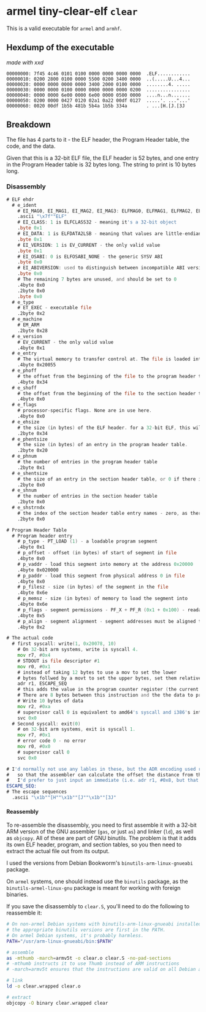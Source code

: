 # armel tiny-clear-elf `clear`

This is a valid executable for `armel` and `armhf`.

## Hexdump of the executable

*made with xxd*

```xxd
00000000: 7f45 4c46 0101 0100 0000 0000 0000 0000  .ELF............
00000010: 0200 2800 0100 0000 5500 0200 3400 0000  ..(.....U...4...
00000020: 0000 0000 0000 0000 3400 2000 0100 0000  ........4. .....
00000030: 0000 0000 0100 0000 0000 0000 0000 0200  ................
00000040: 0000 0000 6e00 0000 6e00 0000 0500 0000  ....n...n.......
00000050: 0200 0000 0427 0120 02a1 0a22 00df 0127  .....'. ..."...'
00000060: 0020 00df 1b5b 481b 5b4a 1b5b 334a       . ...[H.[J.[3J
```

## Breakdown

The file has 4 parts to it - the ELF header, the Program Header table, the code, and the data.

Given that this is a 32-bit ELF file, the ELF header is 52 bytes, and one entry in the Program Header table is 32 bytes long. The string to print is 10 bytes long.

### Disassembly

```asm
# ELF ehdr
  # e_ident
    # EI_MAG0, EI_MAG1, EI_MAG2, EI_MAG3: ELFMAG0, ELFMAG1, ELFMAG2, ELFMAG3 - the ELF magic number
    .ascii "\x7f""ELF"
    # EI_CLASS: 1 is ELFCLASS32 - meaning it's a 32-bit object
    .byte 0x1
    # EI_DATA: 1 is ELFDATA2LSB - meaning that values are little-endian encoded
    .byte 0x1
    # EI_VERSION: 1 is EV_CURRENT - the only valid value
    .byte 0x1
    # EI_OSABI: 0 is ELFOSABI_NONE - the generic SYSV ABI
    .byte 0x0
    # EI_ABIVERSION: used to distinguish between incompatible ABI versions. Unused for the SYSV ABI
    .byte 0x0
    # The remaining 7 bytes are unused, and should be set to 0
    .4byte 0x0
    .2byte 0x0
    .byte 0x0
  # e_type
    # ET_EXEC - executable file
    .2byte 0x2
  # e_machine
    # EM_ARM
    .2byte 0x28
  # e_version
    # EV_CURRENT - the only valid value
    .4byte 0x1
  # e_entry
    # The virtual memory to transfer control at. The file is loaded into memory address 0x20000, and the code starts 0x54 bytes into the file. Adding 1 starts it in thumb mode.
    .4byte 0x20055
  # e_phoff
    # the offset from the beginning of the file to the program header table
    .4byte 0x34
  # e_shoff
    # the offset from the beginning of the file to the section header table - zero, as there is no section header table
    .4byte 0x0
  # e_flags
    # processor-specific flags. None are in use here.
    .4byte 0x0
  # e_ehsize
    # the size (in bytes) of the ELF header. for a 32-bit ELF, this will always be 52
    .2byte 0x34
  # e_phentsize
    # the size (in bytes) of an entry in the program header table.
    .2byte 0x20
  # e_phnum
    # the number of entries in the program header table
    .2byte 0x1
  # e_shentsize
    # the size of an entry in the section header table, or 0 if there is no section header table
    .2byte 0x0
  # e_shnum
    # the number of entries in the section header table
    .2byte 0x0
  # e_shstrndx
    # the index of the section header table entry names - zero, as there is no section header table
    .2byte 0x0

# Program Header Table
  # Program header entry
    # p_type - PT_LOAD (1) - a loadable program segment
    .4byte 0x1
    # p_offset - offset (in bytes) of start of segment in file
    .4byte 0x0
    # p_vaddr - load this segment into memory at the address 0x20000
    .4byte 0x020000
    # p_paddr - load this segment from physical address 0 in file
    .4byte 0x0
    # p_filesz - size (in bytes) of the segment in the file
    .4byte 0x6e
    # p_memsz - size (in bytes) of memory to load the segment into
    .4byte 0x6e
    # p_flags - segment permissions - PF_X + PF_R (0x1 + 0x100) - readable and executable
    .4byte 0x5
    # p_align - segment alignment - segment addresses must be aligned to multiples of this value
    .4byte 0x2

# The actual code
  # first syscall: write(1, 0x20078, 10)
    # On 32-bit arm systems, write is syscall 4.
    mov r7, #0x4
    # STDOUT is file descriptor #1
    mov r0, #0x1
    # instead of taking 12 bytes to use a mov to set the lower
    # bytes follwed by a movt to set the upper bytes, set them relative to the program counter
    adr r1, ESCAPE_SEQ
    # this adds the value in the program counter register (the current memory address) to the provided value.
    # There are 8 bytes between this instruction and the the data to print.
    # Write 10 bytes of data
    mov r2, #0xa
    # supervisor call 0 is equivalent to amd64's syscall and i386's int 0x80
    svc 0x0
  # Second syscall: exit(0)
    # on 32-bit arm systems, exit is syscall 1.
    mov r7, #0x1
    # error code 0 - no error
    mov r0, #0x0
    # supervisor call 0
    svc 0x0

# I'd normally not use any lables in these, but the ADR encoding used requires a label
#   so that the assembler can calculate the offset the distance from the adr instruction to the label
#   I'd prefer to just input an immediate (i.e. adr r1, #0x8, but that's invalid syntax)
ESCAPE_SEQ:
# The escape sequences
  .ascii "\x1b""[H""\x1b""[J""\x1b""[3J"
```

#### Reassembly

To re-assemble the disassembly, you need to first assemble it with a 32-bit ARM version of the GNU assembler (`gas`, or just `as`) and linker (`ld`), as well as `objcopy`. All of these are part of GNU binutils. The problem is that it adds its own ELF header, program, and section tables, so you then need to extract the actual file out from its output.

I used the versions from Debian Bookworm's `binutils-arm-linux-gnueabi` package.

On `armel` systems, one should instead use the `binutils` package, as the `binutils-armel-linux-gnu` package is meant for working with foreign binaries.

If you save the disassembly to `clear.S`, you'll need to do the following to reassemble it:

```sh
# On non-armel Debian systems with binutils-arm-linux-gnueabi installed, this will ensure
# the appropriate binutils versions are first in the PATH.
# On armel Debian systems, it's probably harmless.
PATH="/usr/arm-linux-gnueabi/bin:$PATH"

# assemble
as -mthumb -march=armv5t -o clear.o clear.S -no-pad-sections
# -mthumb instructs it to use Thumb instead of ARM instructions
# -march=armv5t ensures that the instructions are valid on all Debian armel systems

# link
ld -o clear.wrapped clear.o

# extract
objcopy -O binary clear.wrapped clear
```

